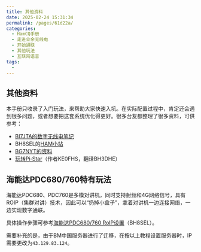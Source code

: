 ```yaml
---
title: 其他资料
date: 2025-02-24 15:31:34
permalink: /pages/61d22a/
categories:
  - HamCQ手册
  - 走进业余无线电
  - 开始通联
  - 其他玩法
  - 互联网语音
tags:
  - 
---
```


## 其他资料

本手册只收录了入门玩法，来帮助大家快速入坑。在实际配置过程中，肯定还会遇到很多问题，或者想要把这套系统优化得更好。很多台友都整理了很多资料，可供参考：

* [BI7JTA的数字无线电笔记](https://www.bi7jta.cn/)
* BH8SEL的[HAM小站](https://bh8sel.com/mmdvm/)
* [BG7NYT的资料](https://www.netkiller.cn/radio/mmdvm.html)
* [玩转Pi‐Star](https://dd.94jpop.info:8886/%E4%B8%9A%E4%BD%99%E6%97%A0%E7%BA%BF%E7%94%B5/MMDVM%20%E7%83%AD%E7%82%B9%E6%9D%BF%E8%B5%84%E6%96%99%E5%BA%93/%E7%8E%A9%E8%BD%ACPi-Star%28%E7%BF%BB%E8%AF%91%29%201.3.pdf)（作者KE0FHS，翻译BH3DHE）

## 海能达PDC680/760特有玩法

海能达PDC680、PDC760是多模对讲机，同时支持射频和4G网络信号，具有ROIP（集群对讲）技术，因此可以“扔掉小盒子”，拿着对讲机一边连接网络，一边实现数字通联。

具体操作步骤可参考[海能达PDC680/760 RoIP设置](https://bh8sel.com/4827.html)（BH8SEL）。

需要补充的是，由于BM中国服务器进行了迁移，在按以上教程设置服务器时，IP需要更改为`43.129.83.124`。